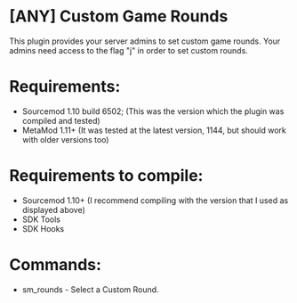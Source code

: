 # [ANY] Custom Game Rounds

This plugin provides your server admins to set custom game rounds. Your admins need access to the flag "j" in order to set custom rounds.

# Requirements:
- Sourcemod 1.10 build 6502; (This was the version which the plugin was compiled and tested)
- MetaMod 1.11+ (It was tested at the latest version, 1144, but should work with older versions too)

# Requirements to compile:
- Sourcemod 1.10+ (I recommend compiling with the version that I used as displayed above)
- SDK Tools
- SDK Hooks

# Commands:
- sm_rounds - Select a Custom Round.